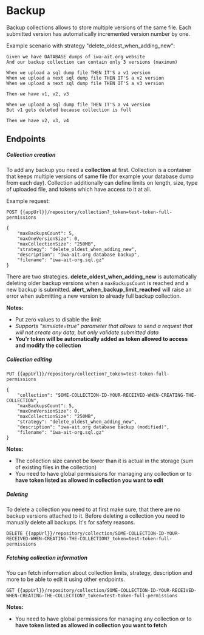 Backup
======

Backup collections allows to store multiple versions of the same file.
Each submitted version has automatically incremented version number by one.

Example scenario with strategy "delete_oldest_when_adding_new":
```
Given we have DATABASE dumps of iwa-ait.org website
And our backup collection can contain only 3 versions (maximum)

When we upload a sql dump file THEN IT'S a v1 version
When we upload a next sql dump file THEN IT'S a v2 version
When we upload a next sql dump file THEN IT'S a v3 version

Then we have v1, v2, v3

When we upload a sql dump file THEN IT'S a v4 version
But v1 gets deleted because collection is full

Then we have v2, v3, v4
```

Endpoints
---------

##### Collection creation

To add any backup you need a **collection** at first.
Collection is a container that keeps multiple versions of same file (for example your database dump from each day).
Collection additionally can define limits on length, size, type of uploaded file, and tokens which have access to it at all.

Example request:
```
POST {{appUrl}}/repository/collection?_token=test-token-full-permissions

{
    "maxBackupsCount": 5,
    "maxOneVersionSize": 0,
    "maxCollectionSize": "250MB",
    "strategy": "delete_oldest_when_adding_new",
    "description": "iwa-ait.org database backup",
    "filename": "iwa-ait-org.sql.gz"
}
```

There are two strategies. **delete_oldest_when_adding_new** is automatically deleting older backup versions
when a `maxBackupsCount` is reached and a new backup is submitted. **alert_when_backup_limit_reached** will raise an
error when submitting a new version to already full backup collection.

**Notes:** 
- Put zero values to disable the limit
- _Supports "simulate=true" parameter that allows to send a request that will not create any data, but only validate submitted data_
- **You'r token will be automatically added as token allowed to access and modify the collection**

##### Collection editing

```
PUT {{appUrl}}/repository/collection?_token=test-token-full-permissions

{
    "collection": "SOME-COLLECTION-ID-YOUR-RECEIVED-WHEN-CREATING-THE-COLLECTION",
    "maxBackupsCount": 5,
    "maxOneVersionSize": 0,
    "maxCollectionSize": "250MB",
    "strategy": "delete_oldest_when_adding_new",
    "description": "iwa-ait.org database backup (modified)",
    "filename": "iwa-ait-org.sql.gz"
}
```

**Notes:**
- The collection size cannot be lower than it is actual in the storage (sum of existing files in the collection)
- You need to have global permissions for managing any collection or to **have token listed as allowed in collection you want to edit**

##### Deleting

To delete a collection you need to at first make sure, that there are no backup versions attached to it.
Before deleting a collection you need to manually delete all backups. It's for safety reasons.

```
DELETE {{appUrl}}/repository/collection/SOME-COLLECTION-ID-YOUR-RECEIVED-WHEN-CREATING-THE-COLLECTION?_token=test-token-full-permissions
```

##### Fetching collection information

You can fetch information about collection limits, strategy, description and more to be able to edit it using other endpoints.

```
GET {{appUrl}}/repository/collection/SOME-COLLECTION-ID-YOUR-RECEIVED-WHEN-CREATING-THE-COLLECTION?_token=test-token-full-permissions
```

**Notes:**
- You need to have global permissions for managing any collection or to **have token listed as allowed in collection you want to fetch**
